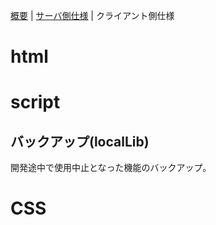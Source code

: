 [概要](../README.md) | [サーバ側仕様](server.md) | クライアント側仕様

# html

# script

## バックアップ(localLib)

開発途中で使用中止となった機能のバックアップ。

# CSS